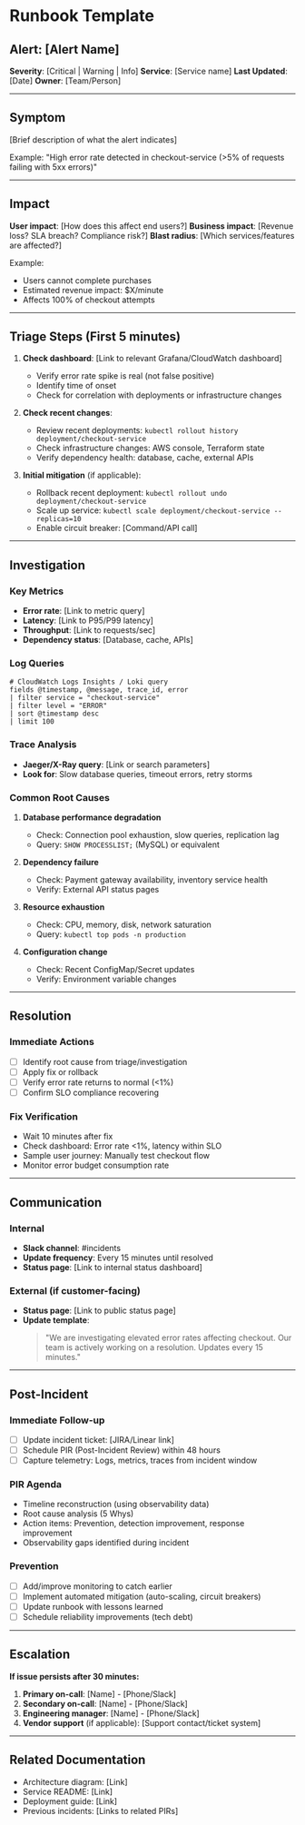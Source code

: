 # Runbook Template

## Alert: [Alert Name]

**Severity**: [Critical | Warning | Info]
**Service**: [Service name]
**Last Updated**: [Date]
**Owner**: [Team/Person]

---

## Symptom

[Brief description of what the alert indicates]

Example: "High error rate detected in checkout-service (>5% of requests failing with 5xx errors)"

---

## Impact

**User impact**: [How does this affect end users?]
**Business impact**: [Revenue loss? SLA breach? Compliance risk?]
**Blast radius**: [Which services/features are affected?]

Example:
- Users cannot complete purchases
- Estimated revenue impact: $X/minute
- Affects 100% of checkout attempts

---

## Triage Steps (First 5 minutes)

1. **Check dashboard**: [Link to relevant Grafana/CloudWatch dashboard]
   - Verify error rate spike is real (not false positive)
   - Identify time of onset
   - Check for correlation with deployments or infrastructure changes

2. **Check recent changes**:
   - Review recent deployments: `kubectl rollout history deployment/checkout-service`
   - Check infrastructure changes: AWS console, Terraform state
   - Verify dependency health: database, cache, external APIs

3. **Initial mitigation** (if applicable):
   - Rollback recent deployment: `kubectl rollout undo deployment/checkout-service`
   - Scale up service: `kubectl scale deployment/checkout-service --replicas=10`
   - Enable circuit breaker: [Command/API call]

---

## Investigation

### Key Metrics

- **Error rate**: [Link to metric query]
- **Latency**: [Link to P95/P99 latency]
- **Throughput**: [Link to requests/sec]
- **Dependency status**: [Database, cache, APIs]

### Log Queries

```
# CloudWatch Logs Insights / Loki query
fields @timestamp, @message, trace_id, error
| filter service = "checkout-service"
| filter level = "ERROR"
| sort @timestamp desc
| limit 100
```

### Trace Analysis

- **Jaeger/X-Ray query**: [Link or search parameters]
- **Look for**: Slow database queries, timeout errors, retry storms

### Common Root Causes

1. **Database performance degradation**
   - Check: Connection pool exhaustion, slow queries, replication lag
   - Query: `SHOW PROCESSLIST;` (MySQL) or equivalent

2. **Dependency failure**
   - Check: Payment gateway availability, inventory service health
   - Verify: External API status pages

3. **Resource exhaustion**
   - Check: CPU, memory, disk, network saturation
   - Query: `kubectl top pods -n production`

4. **Configuration change**
   - Check: Recent ConfigMap/Secret updates
   - Verify: Environment variable changes

---

## Resolution

### Immediate Actions

- [ ] Identify root cause from triage/investigation
- [ ] Apply fix or rollback
- [ ] Verify error rate returns to normal (<1%)
- [ ] Confirm SLO compliance recovering

### Fix Verification

- Wait 10 minutes after fix
- Check dashboard: Error rate <1%, latency within SLO
- Sample user journey: Manually test checkout flow
- Monitor error budget consumption rate

---

## Communication

### Internal

- **Slack channel**: #incidents
- **Update frequency**: Every 15 minutes until resolved
- **Status page**: [Link to internal status dashboard]

### External (if customer-facing)

- **Status page**: [Link to public status page]
- **Update template**:
  > "We are investigating elevated error rates affecting checkout. Our team is actively working on a resolution. Updates every 15 minutes."

---

## Post-Incident

### Immediate Follow-up

- [ ] Update incident ticket: [JIRA/Linear link]
- [ ] Schedule PIR (Post-Incident Review) within 48 hours
- [ ] Capture telemetry: Logs, metrics, traces from incident window

### PIR Agenda

- Timeline reconstruction (using observability data)
- Root cause analysis (5 Whys)
- Action items: Prevention, detection improvement, response improvement
- Observability gaps identified during incident

### Prevention

- [ ] Add/improve monitoring to catch earlier
- [ ] Implement automated mitigation (auto-scaling, circuit breakers)
- [ ] Update runbook with lessons learned
- [ ] Schedule reliability improvements (tech debt)

---

## Escalation

**If issue persists after 30 minutes:**

1. **Primary on-call**: [Name] - [Phone/Slack]
2. **Secondary on-call**: [Name] - [Phone/Slack]
3. **Engineering manager**: [Name] - [Phone/Slack]
4. **Vendor support** (if applicable): [Support contact/ticket system]

---

## Related Documentation

- Architecture diagram: [Link]
- Service README: [Link]
- Deployment guide: [Link]
- Previous incidents: [Links to related PIRs]
